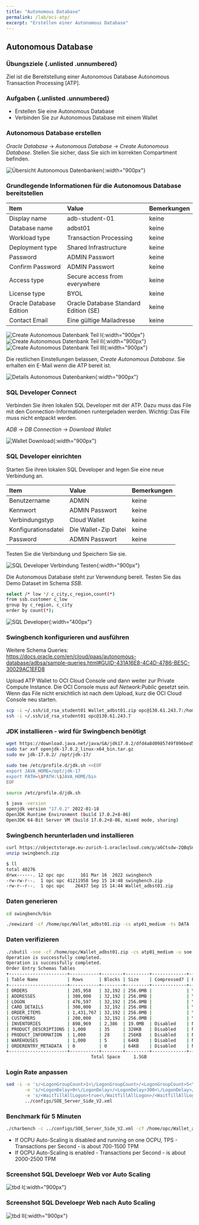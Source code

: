 ```yaml
---
title: "Autonomous Database"
permalink: /lab/oci-atp/
excerpt: "Erstellen einer Autonomous Database"
---
```

<!-- markdownlint-disable MD013 -->
<!-- markdownlint-disable MD025 -->
<!-- markdownlint-disable MD033 -->
<!-- markdownlint-disable MD041 -->
## Autonomous Database

### Übungsziele {.unlisted .unnumbered}

Ziel ist die Bereitstellung einer Autonomous Database Autonomous Transaction Processing [ATP].

### Aufgaben {.unlisted .unnumbered}

- Erstellen Sie eine Autonomous Database
- Verbinden Sie zur Autonomous Database mit einem Wallet

### Autonomous Database erstellen

_Oracle Database_ -> _Autonomous Database_ -> _Create Autonomous Database_. Stellen Sie sicher,
dass Sie sich im korrekten Compartment befinden.

![Übersicht Autonomous Datenbanken](../../images/1x01-06-adb-01.png){:width="900px"}

### Grundlegende Informationen für die Autonomous Database bereitstellen

| Item                                | Value                                    | Bemerkungen  |
|:------------------------------------|:-----------------------------------------|:-------------|
| Display name                        | adb-student-01                           | keine        |
| Database name                       | adbst01                                  | keine        |
| Workload type                       | Transaction Processing                   | keine        |
| Deployment type                     | Shared Infrastructure                    | keine        |
| Password                            | ADMIN Passwort                           | keine        |
| Confirm Password                    | ADMIN Passwort                           | keine        |
| Access type                         | Secure access from everywhere            | keine        |
| License type                        | BYOL                                     | keine        |
| Oracle Database Edition             | Oracle Database Standard Edition (SE)    | keine        |
| Contact Email                       | Eine gültige Mailadresse                 | keine        |

![Create Autonomous Datenbank Teil I](../../images/1x01-06-adb-02.png){:width="900px"}
![Create Autonomous Datenbank Teil II](../../images/1x01-06-adb-03.png){:width="900px"}
![Create Autonomous Datenbank Teil III](../../images/1x01-06-adb-04.png){:width="900px"}

Die restlichen Einstellungen belassen, _Create Autonomous Database_. Sie erhalten ein E-Mail
wenn die ATP bereit ist.

![Details Autonomous Datenbanken](../../images/1x01-06-adb-05.png){:width="900px"}

### SQL Developer Connect

Verbinden Sie ihren lokalen SQL Developer mit der ATP. Dazu muss das File mit den Connection-Informationen runtergeladen
werden. Wichtig: Das File muss nicht entpackt werden.

_ADB_ -> _DB Connection_ -> _Download Wallet_

![Wallet Download](../../images/1x01-06-adb-06.png){:width="900px"}

### SQL Developer einrichten

 Starten Sie ihren lokalen SQL Developer and legen Sie eine neue Verbindung an.

| Item                                | Value                                    | Bemerkungen  |
|:------------------------------------|:-----------------------------------------|:-------------|
| Benutzername                        | ADMIN                                    | keine        |
| Kennwort                            | ADMIN Passwort                           | keine        |
| Verbindungstyp                      | Cloud Wallet                             | keine        |
| Konfigurationsdatei                 | Die Wallet-Zip Datei                     | keine        |
| Password                            | ADMIN Passwort                           | keine        |

Testen Sie die Verbindung und Speichern Sie sie.

![SQL Developer Verbindung Testen](../../images/1x01-06-adb-07.png){:width="900px"}

Die Autonomous Database steht zur Verwendung bereit. Testen Sie das Demo Dataset im Schema _SSB_.

```bash
select /* low */ c_city,c_region,count(*)
from ssb.customer c_low
group by c_region, c_city
order by count(*);
```

![SQL Developer](../../images/1x01-06-adb-08.png){:width="400px"}

### Swingbench konfigurieren und ausführen

Weitere Schema Queries: <https://docs.oracle.com/en/cloud/paas/autonomous-database/adbsa/sample-queries.html#GUID-431A16E8-4C4D-4786-BE5C-30029AC1EFD8>

Upload ATP Wallet to OCI Cloud Console und dann weiter zur Private Compute Instance. Die OCI Console muss auf _Network:Public_ gesetzt sein. Wenn das File nicht ersichtlich ist nach dem Upload, kurz die OCI Cloud Console neu starten.

```bash
scp -i ~/.ssh/id_rsa_student01 Wallet_adbst01.zip opc@130.61.243.7:/home/opc
ssh -i ~/.ssh/id_rsa_student01 opc@130.61.243.7
```

### JDK installieren - wird für Swingbench benötigt

```bash
wget https://download.java.net/java/GA/jdk17.0.2/dfd4a8d0985749f896bed50d7138ee7f/8/GPL/openjdk-17.0.2_linux-x64_bin.tar.gz
sudo tar xvf openjdk-17.0.2_linux-x64_bin.tar.gz
sudo mv jdk-17.0.2/ /opt/jdk-17/

sudo tee /etc/profile.d/jdk.sh <<EOF
export JAVA_HOME=/opt/jdk-17
export PATH=\$PATH:\$JAVA_HOME/bin
EOF

source /etc/profile.d/jdk.sh

$ java -version
openjdk version "17.0.2" 2022-01-18
OpenJDK Runtime Environment (build 17.0.2+8-86)
OpenJDK 64-Bit Server VM (build 17.0.2+8-86, mixed mode, sharing)

```

### Swingbench herunterladen und installieren

```bash
curl https://objectstorage.eu-zurich-1.oraclecloud.com/p/a6Ctsdw-2QBqSn4UxTxvwCuUT2-I5hwrySLxeDECaGYd1tonWN-gTR4Cq1YrxTLE/n/zrrioivzmxcn/b/swingbench/o/swingbench24062022.zip -o swingbench.zip
unzip swingbench.zip

$ ll
total 40276
drwx------. 12 opc opc      161 Mar 16  2022 swingbench
-rw-rw-r--.  1 opc opc 41211958 Sep 15 14:48 swingbench.zip
-rw-r--r--.  1 opc opc    26437 Sep 15 14:44 Wallet_adbst01.zip

```

### Daten generieren

```bash
cd swingbench/bin

./oewizard -cf /home/opc/Wallet_adbst01.zip -cs atp01_medium -ts DATA -dbap Oracle098Ax12w -dba ADMIN -u soe -p Oracle098Ax12w -async_off -scale 0.2 -hashpart -create -cl -v
```

### Daten verifizieren

```bash
./sbutil -soe -cf /home/opc/Wallet_adbst01.zip -cs atp01_medium -u soe -p Oracle098Ax12w -tables
Operation is successfully completed.
Operation is successfully completed.
Order Entry Schemas Tables
+----------------------+-----------+--------+---------+-------------+--------------+
| Table Name           | Rows      | Blocks | Size    | Compressed? | Partitioned? |
+----------------------+-----------+--------+---------+-------------+--------------+
| ORDERS               | 285,958   | 32,192 | 256.0MB |             | Yes          |
| ADDRESSES            | 300,000   | 32,192 | 256.0MB |             | Yes          |
| LOGON                | 476,597   | 32,192 | 256.0MB |             | Yes          |
| CARD_DETAILS         | 300,000   | 32,192 | 256.0MB |             | Yes          |
| ORDER_ITEMS          | 1,431,767 | 32,192 | 256.0MB |             | Yes          |
| CUSTOMERS            | 200,000   | 32,192 | 256.0MB |             | Yes          |
| INVENTORIES          | 898,969   | 2,386  | 19.0MB  | Disabled    | No           |
| PRODUCT_DESCRIPTIONS | 1,000     | 35     | 320KB   | Disabled    | No           |
| PRODUCT_INFORMATION  | 1,000     | 28     | 256KB   | Disabled    | No           |
| WAREHOUSES           | 1,000     | 5      | 64KB    | Disabled    | No           |
| ORDERENTRY_METADATA  | 0         | 0      | 64KB    | Disabled    | No           |
+----------------------+-----------+--------+---------+-------------+--------------+
                                Total Space     1.5GB
```

### Login Rate anpassen

```bash
sed -i -e 's/<LogonGroupCount>1<\/LogonGroupCount>/<LogonGroupCount>5<\/LogonGroupCount>/' \
       -e 's/<LogonDelay>0<\/LogonDelay>/<LogonDelay>300<\/LogonDelay>/' \
       -e 's/<WaitTillAllLogon>true<\/WaitTillAllLogon>/<WaitTillAllLogon>false<\/WaitTillAllLogon>/' \
       ../configs/SOE_Server_Side_V2.xml

```

### Benchmark für 5 Minuten

```bash
./charbench -c ../configs/SOE_Server_Side_V2.xml -cf /home/opc/Wallet_adbst01.zip  -cs atp01_medium -u soe -p Oracle098Ax12w -v users,tpm,tps,vresp -intermin 0 -intermax 0 -min 0 -max 0 -uc 128 -di SQ,WQ,WA -rt 0:5
```

- If OCPU Auto-Scaling is disabled and running on one OCPU, TPS - Transactions per Second - is about 700-1500 TPM
- If OCPU Auto-Scaling is enabled - Transactions per Second - is about 2000-2500 TPM

### Screenshot SQL Develoepr Web vor Auto Scaling

![tbd I](../../images/1x01-06-adb-09.png){:width="900px"}

### Screenshot SQL Develoepr Web nach Auto Scaling

![tbd II](../../images/1x01-06-adb-10.png){:width="900px"}
